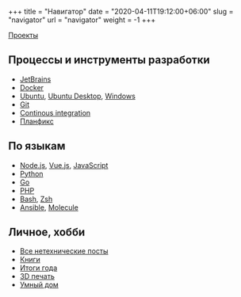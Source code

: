﻿+++
title = "Навигатор"
date = "2020-04-11T19:12:00+06:00"
slug = "navigator"
url = "navigator"
weight = -1
+++

[Проекты](/tags/projects/)

## Процессы и инструменты разработки
- [JetBrains](/tags/jetbrains/)
- [Docker](/tags/docker/)
- [Ubuntu](/tags/ubuntu/), [Ubuntu Desktop](/tags/ubuntu-desktop/), [Windows](/tags/windows/)
- [Git](/tags/git/)
- [Continous integration](/tags/ci/)
- [Планфикс](/tags/planfix/)

## По языкам
- [Node.js](/tags/nodejs/), [Vue.js](/tags/vue/), [JavaScript](/tags/javascript/)
- [Python](/tags/python)
- [Go](/tags/go/)
- [PHP](/tags/php/)
- [Bash](/tags/bash/), [Zsh](/tags/zsh/)
- [Ansible](/tags/ansible/), [Molecule](/tags/molecule/)

## Личное, хобби
- [Все нетехнические посты](/tags/offtop/)
- [Книги](/tags/books/)
- [Итоги года](/tags/итоги-года)
- [3D печать](/tags/3d-printer)
- [Умный дом](/tags/smart-home/)

<!--more-->

